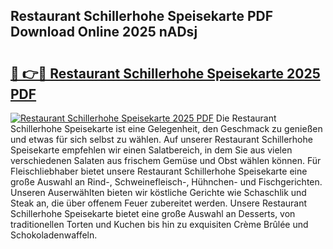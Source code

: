 ## Restaurant Schillerhohe Speisekarte PDF Download Online 2025 nADsj

# <h2><a href="http://gcebud5.nevu.top/?p=Restaurant+Schillerhohe+Speisekarte">🔗 👉🔴 Restaurant Schillerhohe Speisekarte 2025 PDF</a></h2>

[![Restaurant Schillerhohe Speisekarte 2025 PDF](https://i.imgur.com/dBaPXMq.png)](http://gcebud5.nevu.top/?p=Restaurant+Schillerhohe+Speisekarte)
Die Restaurant Schillerhohe Speisekarte ist eine Gelegenheit, den Geschmack zu genießen und etwas für sich selbst zu wählen. Auf unserer Restaurant Schillerhohe Speisekarte empfehlen wir einen Salatbereich, in dem Sie aus vielen verschiedenen Salaten aus frischem Gemüse und Obst wählen können. Für Fleischliebhaber bietet unsere Restaurant Schillerhohe Speisekarte eine große Auswahl an Rind-, Schweinefleisch-, Hühnchen- und Fischgerichten. Unseren Auserwählten bieten wir köstliche Gerichte wie Schaschlik und Steak an, die über offenem Feuer zubereitet werden. Unsere Restaurant Schillerhohe Speisekarte bietet eine große Auswahl an Desserts, von traditionellen Torten und Kuchen bis hin zu exquisiten Crème Brûlée und Schokoladenwaffeln.
